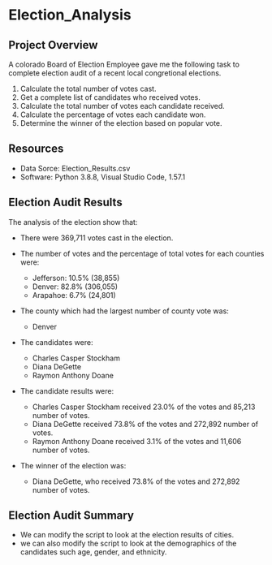 # Election_Analysis
## Project Overview
A colorado Board of Election Employee gave me the following task to complete election audit of a recent local congretional elections.

   1. Calculate the total number of votes cast.
   2. Get a complete list of candidates who received votes.
   3. Calculate the total number of votes each candidate received.
   4. Calculate the percentage of votes each candidate won.
   5. Determine the winner of the election based on popular vote.

## Resources
- Data Sorce: Election_Results.csv
- Software: Python 3.8.8, Visual Studio Code, 1.57.1

## Election Audit Results

The analysis of the election show that:

- There were 369,711 votes cast in the election.
- The number of votes and the percentage of total votes for each counties were:
   -  Jefferson: 10.5% (38,855)
   -  Denver: 82.8% (306,055)
   -  Arapahoe: 6.7% (24,801)
- The county which had the largest number of county vote was:
   - Denver

- The candidates were:
   - Charles Casper Stockham
   - Diana DeGette
   - Raymon Anthony Doane

- The candidate results were:
   - Charles Casper Stockham received 23.0% of the votes and 85,213 number of votes.
   - Diana DeGette received 73.8% of the votes and 272,892 number of votes.
   - Raymon Anthony Doane received 3.1% of the votes and 11,606 number of votes.
- The winner of the election was:  
   - Diana DeGette, who received 73.8% of the votes and 272,892 number of votes.

## Election Audit Summary
- We can modify the script to look at the election results of cities. 
- we can also modify the script to look at the demographics of the candidates such age, gender, and ethnicity.
    

  

  
  
 
